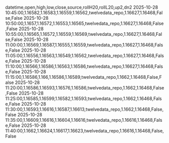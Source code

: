 datetime,open,high,low,close,source,rollH20,rollL20,up2,dn2
2025-10-28 10:45:00,1.16582,1.16583,1.16559,1.16562,twelvedata_repo,1.16627,1.16468,False,False
2025-10-28 10:50:00,1.1657,1.16572,1.16553,1.16565,twelvedata_repo,1.16627,1.16468,False,False
2025-10-28 10:55:00,1.16565,1.16572,1.16559,1.16569,twelvedata_repo,1.16627,1.16468,False,False
2025-10-28 11:00:00,1.16569,1.16587,1.16555,1.16559,twelvedata_repo,1.16627,1.16468,False,False
2025-10-28 11:05:00,1.16556,1.16563,1.16549,1.16562,twelvedata_repo,1.16627,1.16468,False,False
2025-10-28 11:10:00,1.16566,1.16586,1.16563,1.16586,twelvedata_repo,1.16627,1.16468,False,False
2025-10-28 11:15:00,1.16586,1.166,1.16586,1.16589,twelvedata_repo,1.1662,1.16468,False,False
2025-10-28 11:20:00,1.16586,1.16593,1.16576,1.16586,twelvedata_repo,1.1662,1.16468,False,False
2025-10-28 11:25:00,1.16585,1.16599,1.16582,1.16593,twelvedata_repo,1.1662,1.16468,False,False
2025-10-28 11:30:00,1.16593,1.16616,1.16587,1.16613,twelvedata_repo,1.1662,1.16468,False,False
2025-10-28 11:35:00,1.16609,1.16616,1.16604,1.16616,twelvedata_repo,1.16616,1.16468,False,False
2025-10-28 11:40:00,1.1662,1.16624,1.16617,1.16623,twelvedata_repo,1.16616,1.16468,False,False
